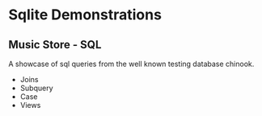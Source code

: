 # Sqlite Demonstrations

## Music Store - SQL

A showcase of sql queries from the well known testing database chinook.

* Joins
* Subquery
* Case
* Views
